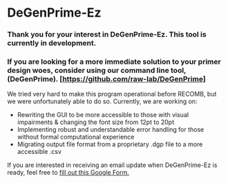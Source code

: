 # DeGenPrime-Ez
### Thank you for your interest in DeGenPrime-Ez. This tool is currently in development. 
### If you are looking for a more immediate solution to your primer design woes, consider using our command line tool, (DeGenPrime). [https://github.com/raw-lab/DeGenPrime]

We tried very hard to make this program operational before RECOMB, but we were unfortunately able to do so. Currently, we are working on:
* Rewriting the GUI to be more accessible to those with visual impairments & changing the font size from 12pt to 20pt
* Implementing robust and understandable error handling for those without formal computational experience
* Migrating output file format from a proprietary .dgp file to a more accessible .csv

If you are interested in receiving an email update when DeGenPrime-Ez is ready, feel free to [fill out this Google Form.](https://forms.gle/PxRhxi8qBhPBSYG58)